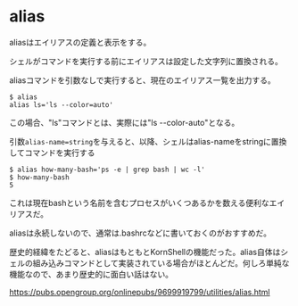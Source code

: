 # alias

aliasはエイリアスの定義と表示をする。

シェルがコマンドを実行する前にエイリアスは設定した文字列に置換される。

aliasコマンドを引数なしで実行すると、現在のエイリアス一覧を出力する。

~~~
$ alias
alias ls='ls --color=auto'
~~~

この場合、"ls"コマンドとは、実際には"ls --color-auto"となる。

引数`alias-name=string`を与えると、以降、シェルはalias-nameをstringに置換してコマンドを実行する

~~~
$ alias how-many-bash='ps -e | grep bash | wc -l'
$ how-many-bash
5
~~~

これは現在bashという名前を含むプロセスがいくつあるかを数える便利なエイリアスだ。

aliasは永続しないので、通常は.bashrcなどに書いておくのがおすすめだ。

歴史的経緯をたどると、aliasはもともとKornShellの機能だった。alias自体はシェルの組み込みコマンドとして実装されている場合がほとんどだ。何しろ単純な機能なので、あまり歴史的に面白い話はない。




<https://pubs.opengroup.org/onlinepubs/9699919799/utilities/alias.html>
